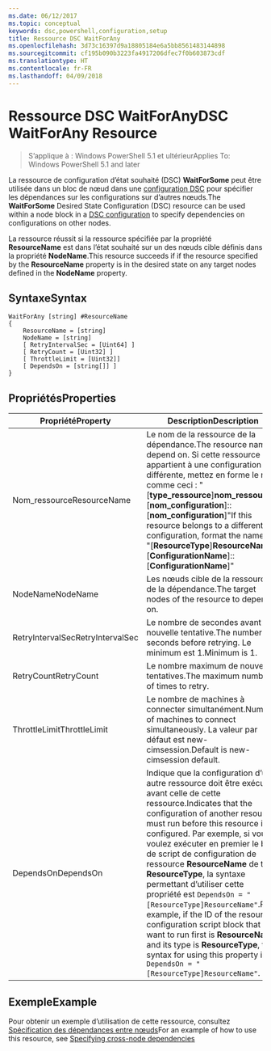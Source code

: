 ```yaml
---
ms.date: 06/12/2017
ms.topic: conceptual
keywords: dsc,powershell,configuration,setup
title: Ressource DSC WaitForAny
ms.openlocfilehash: 3d73c16397d9a18805184e6a5bb8561483144898
ms.sourcegitcommit: cf195b090b3223fa4917206dfec7f0b603873cdf
ms.translationtype: HT
ms.contentlocale: fr-FR
ms.lasthandoff: 04/09/2018
---
```

# <a name="dsc-waitforany-resource"></a><span data-ttu-id="a11b2-103">Ressource DSC WaitForAny</span><span class="sxs-lookup"><span data-stu-id="a11b2-103">DSC WaitForAny Resource</span></span>

> <span data-ttu-id="a11b2-104">S’applique à : Windows PowerShell 5.1 et ultérieur</span><span class="sxs-lookup"><span data-stu-id="a11b2-104">Applies To: Windows PowerShell 5.1 and later</span></span>

<span data-ttu-id="a11b2-105">La ressource de configuration d’état souhaité (DSC) **WaitForSome** peut être utilisée dans un bloc de nœud dans une [configuration DSC](configurations.md) pour spécifier les dépendances sur les configurations sur d’autres nœuds.</span><span class="sxs-lookup"><span data-stu-id="a11b2-105">The **WaitForSome** Desired State Configuration (DSC) resource can be used within a node block in a [DSC configuration](configurations.md) to specify dependencies on configurations on other nodes.</span></span>

<span data-ttu-id="a11b2-106">La ressource réussit si la ressource spécifiée par la propriété **ResourceName** est dans l’état souhaité sur un des nœuds cible définis dans la propriété **NodeName**.</span><span class="sxs-lookup"><span data-stu-id="a11b2-106">This resource succeeds if if the resource specified by the **ResourceName** property is in the desired state on any target nodes defined in the **NodeName** property.</span></span>


## <a name="syntax"></a><span data-ttu-id="a11b2-107">Syntaxe</span><span class="sxs-lookup"><span data-stu-id="a11b2-107">Syntax</span></span>

```
WaitForAny [string] #ResourceName
{
    ResourceName = [string]
    NodeName = [string]
    [ RetryIntervalSec = [Uint64] ]
    [ RetryCount = [Uint32] ]
    [ ThrottleLimit = [Uint32]]
    [ DependsOn = [string[]] ]
}
```

## <a name="properties"></a><span data-ttu-id="a11b2-108">Propriétés</span><span class="sxs-lookup"><span data-stu-id="a11b2-108">Properties</span></span>

|  <span data-ttu-id="a11b2-109">Propriété</span><span class="sxs-lookup"><span data-stu-id="a11b2-109">Property</span></span>  |  <span data-ttu-id="a11b2-110">Description</span><span class="sxs-lookup"><span data-stu-id="a11b2-110">Description</span></span>   |
|---|---|
| <span data-ttu-id="a11b2-111">Nom_ressource</span><span class="sxs-lookup"><span data-stu-id="a11b2-111">ResourceName</span></span>| <span data-ttu-id="a11b2-112">Le nom de la ressource de la dépendance.</span><span class="sxs-lookup"><span data-stu-id="a11b2-112">The resource name to depend on.</span></span> <span data-ttu-id="a11b2-113">Si cette ressource appartient à une configuration différente, mettez en forme le nom comme ceci : "[__type_ressource__]__nom_ressource__::[__nom_configuration__]::[__nom_configuration__]"</span><span class="sxs-lookup"><span data-stu-id="a11b2-113">If this resource belongs to a different configuration, format the name as "[__ResourceType__]__ResourceName__::[__ConfigurationName__]::[__ConfigurationName__]"</span></span>|
| <span data-ttu-id="a11b2-114">NodeName</span><span class="sxs-lookup"><span data-stu-id="a11b2-114">NodeName</span></span>| <span data-ttu-id="a11b2-115">Les nœuds cible de la ressource de la dépendance.</span><span class="sxs-lookup"><span data-stu-id="a11b2-115">The target nodes of the resource to depend on.</span></span>|
| <span data-ttu-id="a11b2-116">RetryIntervalSec</span><span class="sxs-lookup"><span data-stu-id="a11b2-116">RetryIntervalSec</span></span>| <span data-ttu-id="a11b2-117">Le nombre de secondes avant la nouvelle tentative.</span><span class="sxs-lookup"><span data-stu-id="a11b2-117">The number of seconds before retrying.</span></span> <span data-ttu-id="a11b2-118">Le minimum est 1.</span><span class="sxs-lookup"><span data-stu-id="a11b2-118">Minimum is 1.</span></span>|
| <span data-ttu-id="a11b2-119">RetryCount</span><span class="sxs-lookup"><span data-stu-id="a11b2-119">RetryCount</span></span>| <span data-ttu-id="a11b2-120">Le nombre maximum de nouvelles tentatives.</span><span class="sxs-lookup"><span data-stu-id="a11b2-120">The maximum number of times to retry.</span></span>|
| <span data-ttu-id="a11b2-121">ThrottleLimit</span><span class="sxs-lookup"><span data-stu-id="a11b2-121">ThrottleLimit</span></span>| <span data-ttu-id="a11b2-122">Le nombre de machines à connecter simultanément.</span><span class="sxs-lookup"><span data-stu-id="a11b2-122">Number of machines to connect simultaneously.</span></span> <span data-ttu-id="a11b2-123">La valeur par défaut est new-cimsession.</span><span class="sxs-lookup"><span data-stu-id="a11b2-123">Default is new-cimsession default.</span></span>|
| <span data-ttu-id="a11b2-124">DependsOn</span><span class="sxs-lookup"><span data-stu-id="a11b2-124">DependsOn</span></span> | <span data-ttu-id="a11b2-125">Indique que la configuration d’une autre ressource doit être exécutée avant celle de cette ressource.</span><span class="sxs-lookup"><span data-stu-id="a11b2-125">Indicates that the configuration of another resource must run before this resource is configured.</span></span> <span data-ttu-id="a11b2-126">Par exemple, si vous voulez exécuter en premier le bloc de script de configuration de ressource __ResourceName__ de type __ResourceType__, la syntaxe permettant d’utiliser cette propriété est `DependsOn = "[ResourceType]ResourceName"`.</span><span class="sxs-lookup"><span data-stu-id="a11b2-126">For example, if the ID of the resource configuration script block that you want to run first is __ResourceName__ and its type is __ResourceType__, the syntax for using this property is `DependsOn = "[ResourceType]ResourceName"`.</span></span>|


## <a name="example"></a><span data-ttu-id="a11b2-127">Exemple</span><span class="sxs-lookup"><span data-stu-id="a11b2-127">Example</span></span>

<span data-ttu-id="a11b2-128">Pour obtenir un exemple d’utilisation de cette ressource, consultez [Spécification des dépendances entre nœuds](crossNodeDependencies.md)</span><span class="sxs-lookup"><span data-stu-id="a11b2-128">For an example of how to use this resource, see [Specifying cross-node dependencies](crossNodeDependencies.md)</span></span>